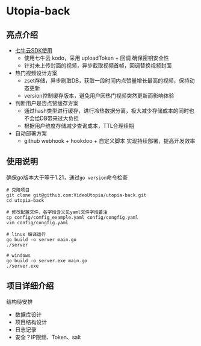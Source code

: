 
# Utopia-back

## 亮点介绍

+ [七牛云SDK使用](./doc/七牛云SDK使用.md)
  + 使用七牛云 kodo，采用 uploadToken + 回调 确保密钥安全性
  + 针对未上传封面的视频，异步截取视频首帧，回调替换视频封面
+ 热门视频设计方案
  + zset存储，异步刷取DB，获取一段时间内点赞量增长最高的视频，保持动态更新
  + version控制缓存版本，避免用户因热门视频突然更新而影响体验
+ 判断用户是否点赞缓存方案
  + 通过hash类型进行缓存，进行冷热数据分离，极大减少存储成本的同时也不会给DB带来过大负担
  + 根据用户维度存储减少查询成本，TTL合理续期
+ 自动部署方案
  + github webhook + hookdoo + 自定义脚本 实现持续部署，提高开发效率

## 使用说明

确保go版本大于等于1.21，通过`go version`命令检查

```shell
# 克隆项目
git clone git@github.com:VideoUtopia/utopia-back.git
cd utopia-back

# 修改配置文件，各字段含义见yaml文件字段备注
cp config/comfig_example.yaml config/congfig.yaml 
vim config/congfig.yaml

# linux 编译运行
go build -o server main.go 
./server

# windows
go build -o server.exe main.go
./server.exe
```

## 项目详细介绍

结构待安排

+ 数据库设计
+ 项目结构设计
+ 日志记录
+ 安全？IP限频、Token、salt
